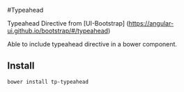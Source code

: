 #Typeahead
 
Typeahead Directive from [UI-Bootstrap] (https://angular-ui.github.io/bootstrap/#/typeahead)

Able to include typeahead directive in a bower component.

## Install

    bower install tp-typeahead